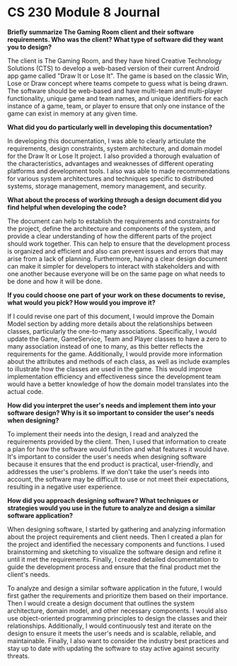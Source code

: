 # CS 230 Module 8 Journal

**Briefly summarize The Gaming Room client and their software requirements. Who was the client? What type of software did they want you to design?**

The client is The Gaming Room, and they have hired Creative Technology Solutions (CTS) to develop a web-based version of their current Android app game called "Draw It or Lose It". The game is based on the classic Win, Lose or Draw concept where teams compete to guess what is being drawn. The software should be web-based and have multi-team and multi-player functionality, unique game and team names, and unique identifiers for each instance of a game, team, or player to ensure that only one instance of the game can exist in memory at any given time. 

**What did you do particularly well in developing this documentation?**

In developing this documentation, I was able to clearly articulate the requirements, design constraints, system architecture, and domain model for the Draw It or Lose It project. I also provided a thorough evaluation of the characteristics, advantages and weaknesses of different operating platforms and development tools. I also was able to made recommendations for various system architectures and techniques specific to distributed systems, storage management, memory management, and security. 

**What about the process of working through a design document did you find helpful when developing the code?**

The document can help to establish the requirements and constraints for the project, define the architecture and components of the system, and provide a clear understanding of how the different parts of the project should work together. This can help to ensure that the development process is organized and efficient and also can prevent issues and errors that may arise from a lack of planning. Furthermore, having a clear design document can make it simpler for developers to interact with stakeholders and with one another because everyone will be on the same page on what needs to be done and how it will be done.

**If you could choose one part of your work on these documents to revise, what would you pick? How would you improve it?**

If I could revise one part of this document, I would improve the Domain Model section by adding more details about the relationships between classes, particularly the one-to-many associations. Specifically, I would update the Game, GameService, Team and Player classes to have a zero to many association instead of one to many, as this better reflects the requirements for the game. Additionally, I would provide more information about the attributes and methods of each class, as well as include examples to illustrate how the classes are used in the game. This would improve implementation efficiency and effectiveness since the development team would have a better knowledge of how the domain model translates into the actual code.

**How did you interpret the user's needs and implement them into your software design? Why is it so important to consider the user's needs when designing?**

To implement their needs into the design, I read and analyzed the requirements provided by the client. Then, I used that information to create a plan for how the software would function and what features it would have. It's important to consider the user's needs when designing software because it ensures that the end product is practical, user-friendly, and addresses the user's problems. If we don't take the user's needs into account, the software may be difficult to use or not meet their expectations, resulting in a negative user experience.

**How did you approach designing software? What techniques or strategies would you use in the future to analyze and design a similar software application?**

When designing software, I started by gathering and analyzing information about the project requirements and client needs. Then I created a plan for the project and identified the necessary components and functions. I used brainstorming and sketching to visualize the software design and refine it until it met the requirements. Finally, I created detailed documentation to guide the development process and ensure that the final product met the client's needs.

To analyze and design a similar software application in the future, I would first gather the requirements and prioritize them based on their importance. Then I would create a design document that outlines the system architecture, domain model, and other necessary components. I would also use object-oriented programming principles to design the classes and their relationships. Additionally, I would continuously test and iterate on the design to ensure it meets the user's needs and is scalable, reliable, and maintainable. Finally, I also want to consider the industry best practices and stay up to date with updating the software to stay active against security threats. 


